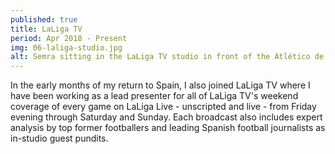 ```yaml
---
published: true
title: LaLiga TV
period: Apr 2018 - Present
img: 06-laliga-studio.jpg
alt: Semra sitting in the LaLiga TV studio in front of the Atlético de Madrid and Real Madrid logos before a preview of the Madrid derby
---
```

In the early months of my return to Spain, I also joined LaLiga TV where I have been working as a lead presenter for all of LaLiga TV's weekend coverage of every game on LaLiga Live - unscripted and live - from Friday evening through Saturday and Sunday. Each broadcast also includes expert analysis by top former footballers and leading Spanish football journalists as in-studio guest pundits.